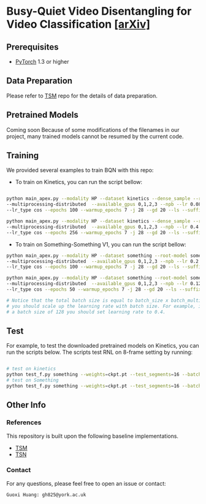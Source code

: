 # Busy-Quiet Video Disentangling for Video Classification [[arXiv]](https://arxiv.org/abs/2103.15584)


## Prerequisites
- [PyTorch](https://pytorch.org/) 1.3 or higher

## Data Preparation

Please refer to [TSM](https://github.com/mit-han-lab/temporal-shift-module) repo for the details of data preparation.


## Pretrained Models

Coming soon
Because of some modifications of the filenames in our project, many trained models cannot be resumed by the current code. 

## Training 

We provided several examples to train BQN with this repo:

- To train on Kinetics, you can run the script bellow:
 ```bash
 
 python main_apex.py --modality HP --dataset kinetics --dense_sample --root-model kinetics --arch resnet50 --dist-url "tcp://ip_address:6065"   --dist-backend 'nccl' \
 --multiprocessing-distributed  --available_gpus 0,1,2,3 --npb --lr 0.08 --wd 2e-4 --dropout 0.5 --num_segments 16  --batch_size 32 --batch_multiplier 1 \
 --lr_type cos --epochs 100 --warmup_epochs 7 -j 28 --gd 20 --ls --suffix 1  --prefix BQN --world-size 16 --rank  0

 python main_apex.py --modality HP --dataset kinetics --dense_sample --root-model kinetics --arch x3dm --dist-url "tcp://ip_address:6065"   --dist-backend 'nccl' \
 --multiprocessing-distributed  --available_gpus 0,1,2,3 --npb --lr 0.4 --wd 5e-5 --dropout 0.5 --num_segments 16  --batch_size 64 --batch_multiplier 1 \
 --lr_type cos --epochs 256 --warmup_epochs 7 -j 28 --gd 20 --ls --suffix 1  --prefix BQN --world-size 4 --rank  0
 
```

- To train on Something-Something V1, you can run the script bellow:
 ```bash
 python main_apex.py --modality HP --dataset something --root-model something --arch x3dm --dist-url "tcp://ip_address:6065"   --dist-backend 'nccl' \
 --multiprocessing-distributed  --available_gpus 0,1,2,3 --npb --lr 0.2   --wd 5e-5 --dropout 0.5 --num_segments 16  --batch_size 64 --batch_multiplier 1 \
 --lr_type cos --epochs 100 --warmup_epochs 7 -j 28 --gd 20 --ls --suffix 1  --prefix BQN --world-size 4 --rank  0

 python main_apex.py --modality HP --dataset something --root-model something --arch resnet50 --dist-url "tcp://ip_address:6065"   --dist-backend 'nccl' \
 --multiprocessing-distributed  --available_gpus 0,1,2,3 --npb --lr 0.12   --wd 8e-4 --dropout 0.8 --num_segments 16 --batch_size 64 --batch_multiplier 1 \
 --lr_type cos --epochs 50 --warmup_epochs 7 -j 28 --gd 20 --ls --suffix 1  --prefix BQN --world-size 4 --rank  0
 
# Notice that the total batch size is equal to batch_size x batch_multiplier x world_size, and 
# you should scale up the learning rate with batch size. For example, if you use 
# a batch size of 128 you should set learning rate to 0.4.
  ```
  


## Test 

For example, to test the downloaded pretrained models on Kinetics, you can run the scripts below. The scripts test RNL on 8-frame setting by running:

```bash

# test on kinetics
python test_f.py something --weights=ckpt.pt --test_segments=16 --batch_size=4  -j 10 --test_crops=3  --full_res --dense_sample
# test on Something
python test_f.py something --weights=ckpt.pt --test_segments=16 --batch_size=4  -j 10 --test_crops=3  --full_res --twice_sample

```

## Other Info

### References

This repository is built upon the following baseline implementations.

- [TSM](https://github.com/mit-han-lab/temporal-shift-module)
- [TSN](https://github.com/yjxiong/tsn-pytorch)


### Contact

For any questions, please feel free to open an issue or contact:

```
Guoxi Huang: gh825@york.ac.uk
```
